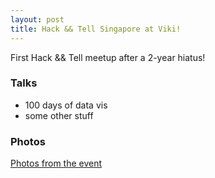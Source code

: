 ```yaml
---
layout: post
title: Hack && Tell Singapore at Viki!
---
```


First Hack && Tell meetup after a 2-year hiatus!

### Talks

- 100 days of data vis
- some other stuff

### Photos

[Photos from the
event](https://www.flickr.com/photos/158077739@N08/albums/72157684384596062)
